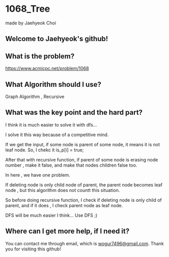 # 1068_Tree

made by Jaehyeok Choi

## Welcome to Jaehyeok's github!

## What is the problem?

https://www.acmicpc.net/problem/1068

## What Algorithm should I use?

Graph Algorithm , Recursive

## What was the key point and the hard part?

I think it is much easier to solve it with dfs...

I solve it this way because of a competitive mind.

If we get the input, if some node is parent of some node, it means it is not leaf node. So, I chekc it is_p[i] = true;

After that with recursive function, if parent of some node is erasing node number , make it false, and make that nodes children false too.

In here , we have one problem.

If deleting node is only child node of parent, the parent node becomes leaf node , but this algorithm does not countt this situation.

So before doing recursive function, I check if deleting node is only child of parent, and if it does , I check parent node as leaf node.

DFS will be much easier I think... Use DFS ;)

## Where can I get more help, if I need it?

You can contact me through email, which is wogur7496@gmail.com.
Thank you for visiting this github!
